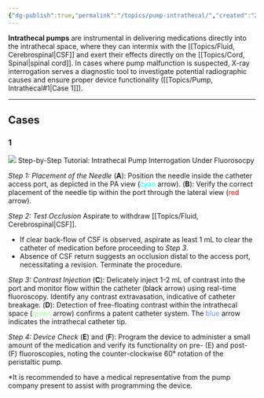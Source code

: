 ```yaml
---
{"dg-publish":true,"permalink":"/topics/pump-intrathecal/","created":"2024-03-01T13:34:06.764-08:00","updated":"2024-03-28T12:17:46.286-07:00"}
---
```



**Intrathecal pumps** are instrumental in delivering medications directly into the intrathecal space, where they can intermix with the [[Topics/Fluid, Cerebrospinal\|CSF]] and exert their effects directly on the [[Topics/Cord, Spinal\|spinal cord]]. In cases where pump malfunction is suspected, X-ray interrogation serves a diagnostic tool to investigate potential radiographic causes and ensure proper device functionality ([[Topics/Pump, Intrathecal#1\|Case 1]]).

---

## Cases

### 1

![](https://i.imgur.com/7UymdNA.jpeg)
Step-by-Step Tutorial: Intrathecal Pump Interrogation Under Fluorosocpy

*Step 1: Placement of the Needle*
(**A**): Position the needle inside the catheter access port, as depicted in the PA view (<span style="color: Cyan">cyan</span> arrow).
(**B**): Verify the correct placement of the needle tip within the port through the lateral view (<span style="color: red">red</span> arrow).

*Step 2: Test Occlusion*
Aspirate to withdraw [[Topics/Fluid, Cerebrospinal\|CSF]]. 
- If clear back-flow of CSF is observed, aspirate as least 1 mL to clear the catheter of medication before proceeding to *Step 3*. 
- Absence of CSF return suggests an occlusion distal to the access port, necessitating a revision. Terminate the procedure.

*Step 3: Contrast Injection*
(**C**): Delicately inject 1-2 mL of contrast into the port and monitor flow within the catheter (<span style="color: black">black</span> arrow) using real-time fluoroscopy. Identify any contrast extravasation, indicative of catheter breakage.
(**D**): Detection of free-floating contrast within the intrathecal space (<span style="color: palegreen">green</span> arrow) confirms a patent catheter system. The <span style="color: cornflowerblue">blue</span> arrow indicates the intrathecal catheter tip.

*Step 4: Device Check*
(**E**) and (**F**): Program the device to administer a small amount of the medication and verify its functionality on pre- (E) and post- (F) fluoroscopies, noting the counter-clockwise 60° rotation of the peristaltic pump.

\*It is recommended to have a medical representative from the pump company present to assist with programming the device.